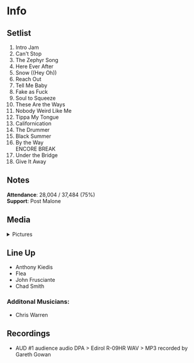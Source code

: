 # Info

## Setlist

1. Intro Jam
2. Can't Stop
3. The Zephyr Song
4. Here Ever After
5. Snow ((Hey Oh))
6. Reach Out
7. Tell Me Baby
8. Fake as Fuck
9. Soul to Squeeze
10. These Are the Ways
11. Nobody Weird Like Me
12. Tippa My Tongue
13. Californication
14. The Drummer
15. Black Summer
16. By the Way
<br> ENCORE BREAK
17. Under the Bridge
18. Give It Away

## Notes

**Attendance**: 28,004 / 37,484 (75%)
<br>
**Support**: Post Malone

## Media 

<details>
  <summary>Pictures</summary>
  <img alt="Setlist" title="Setlist" src="20230126.jpg" height="200" />
</details>

## Line Up

* Anthony Kiedis
* Flea
* John Frusciante
* Chad Smith

### Additonal Musicians:
* Chris Warren

## Recordings

* AUD #1 audience audio DPA > Edirol R-09HR WAV > MP3 recorded by Gareth Gowan